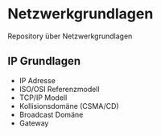 # Netzwerkgrundlagen
Repository über Netzwerkgrundlagen

## IP Grundlagen
 - IP Adresse 
 - ISO/OSI Referenzmodell
 - TCP/IP Modell
 - Kollisionsdomäne (CSMA/CD)
 - Broadcast Domäne
 - Gateway
